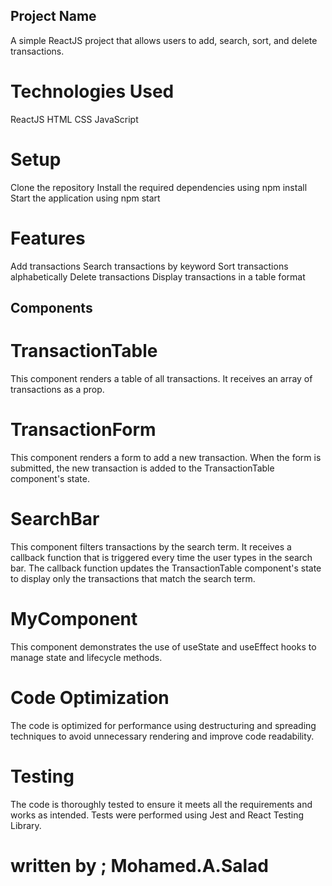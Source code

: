 ## Project Name
A simple ReactJS project that allows users to add, search, sort, and delete transactions.

# Technologies Used
ReactJS
HTML
CSS
JavaScript
# Setup
Clone the repository
Install the required dependencies using npm install
Start the application using npm start
# Features
Add transactions
Search transactions by keyword
Sort transactions alphabetically
Delete transactions
Display transactions in a table format
## Components
# TransactionTable
This component renders a table of all transactions. It receives an array of transactions as a prop.

# TransactionForm
This component renders a form to add a new transaction. When the form is submitted, the new transaction is added to the TransactionTable component's state.

# SearchBar
This component filters transactions by the search term. It receives a callback function that is triggered every time the user types in the search bar. The callback function updates the TransactionTable component's state to display only the transactions that match the search term.

# MyComponent
This component demonstrates the use of useState and useEffect hooks to manage state and lifecycle methods.

# Code Optimization
The code is optimized for performance using destructuring and spreading techniques to avoid unnecessary rendering and improve code readability.

# Testing
The code is thoroughly tested to ensure it meets all the requirements and works as intended. Tests were performed using Jest and React Testing Library.

# written by ; Mohamed.A.Salad



